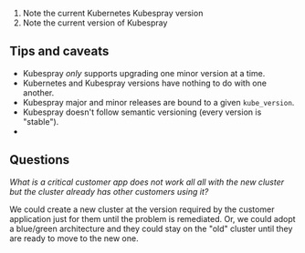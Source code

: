 1. Note the current Kubernetes Kubespray version
2. Note the current version of Kubespray
## Tips and caveats

- Kubespray *only* supports upgrading one minor version at a time.
- Kubernetes and Kubespray versions have nothing to do with one another.
- Kubespray major and minor releases are bound to a given `kube_version`.
- Kubespray doesn't follow semantic versioning (every version is "stable").
- 
## Questions

*What is a critical customer app does not work all all with the new cluster but the cluster already has other customers using it?*

We could create a new cluster at the version required by the customer application just for them until the problem is remediated. Or, we could adopt a blue/green architecture and they could stay on the "old" cluster until they are ready to move to the new one.